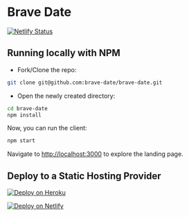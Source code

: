 # Brave Date

[![Netlify Status](https://api.netlify.com/api/v1/badges/78f89ea8-00c2-4966-81c6-c601cf7f81dd/deploy-status)](https://app.netlify.com/sites/brave-date/deploys)

## Running locally with NPM

- Fork/Clone the repo:

```sh
git clone git@github.com:brave-date/brave-date.git
```

- Open the newly created directory:

```sh
cd brave-date
npm install
```

Now, you can run the client:

```sh
npm start
```

Navigate to [http://localhost:3000](http://localhost:3000) to explore the landing page.

## **Deploy to a Static Hosting Provider**

[![Deploy on Heroku](https://www.herokucdn.com/deploy/button.svg)](https://heroku.com/deploy?template=https://github.com/brave-date/brave-date)

[![Deploy on Netlify](https://www.netlify.com/img/deploy/button.svg)](https://app.netlify.com/start/deploy?repository=https://github.com/brave-date/brave-date)
